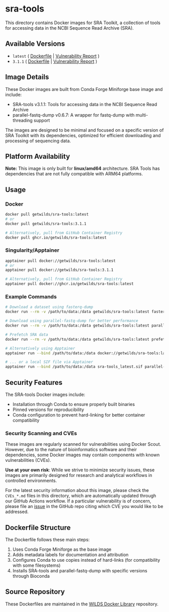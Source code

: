 # sra-tools

This directory contains Docker images for SRA Toolkit, a collection of tools for accessing data in the NCBI Sequence Read Archive (SRA).

## Available Versions

- `latest` ( [Dockerfile](https://github.com/getwilds/wilds-docker-library/blob/main/sra-tools/Dockerfile_latest) | [Vulnerability Report](https://github.com/getwilds/wilds-docker-library/blob/main/sra-tools/CVEs_latest.md) )
- `3.1.1` ( [Dockerfile](https://github.com/getwilds/wilds-docker-library/blob/main/sra-tools/Dockerfile_3.1.1) | [Vulnerability Report](https://github.com/getwilds/wilds-docker-library/blob/main/sra-tools/CVEs_3.1.1.md) )

## Image Details

These Docker images are built from Conda Forge Miniforge base image and include:

- SRA-tools v3.1.1: Tools for accessing data in the NCBI Sequence Read Archive
- parallel-fastq-dump v0.6.7: A wrapper for fastq-dump with multi-threading support

The images are designed to be minimal and focused on a specific version of SRA Toolkit with its dependencies, optimized for efficient downloading and processing of sequencing data.

## Platform Availability

**Note:** This image is only built for **linux/amd64** architecture. SRA Tools has dependencies that are not fully compatible with ARM64 platforms.

## Usage

### Docker

```bash
docker pull getwilds/sra-tools:latest
# or
docker pull getwilds/sra-tools:3.1.1

# Alternatively, pull from GitHub Container Registry
docker pull ghcr.io/getwilds/sra-tools:latest
```

### Singularity/Apptainer

```bash
apptainer pull docker://getwilds/sra-tools:latest
# or
apptainer pull docker://getwilds/sra-tools:3.1.1

# Alternatively, pull from GitHub Container Registry
apptainer pull docker://ghcr.io/getwilds/sra-tools:latest
```

### Example Commands

```bash
# Download a dataset using fasterq-dump
docker run --rm -v /path/to/data:/data getwilds/sra-tools:latest fasterq-dump SRR12345678 -O /data

# Download using parallel-fastq-dump for better performance
docker run --rm -v /path/to/data:/data getwilds/sra-tools:latest parallel-fastq-dump --sra-id SRR12345678 --threads 8 --outdir /data --split-files

# Prefetch SRA data
docker run --rm -v /path/to/data:/data getwilds/sra-tools:latest prefetch SRR12345678 -O /data

# Alternatively using Apptainer
apptainer run --bind /path/to/data:/data docker://getwilds/sra-tools:latest prefetch SRR12345678 -O /data

# ... or a local SIF file via Apptainer
apptainer run --bind /path/to/data:/data sra-tools_latest.sif parallel-fastq-dump --sra-id SRR12345678 --threads 8 --outdir /data --split-files
```

## Security Features

The SRA-tools Docker images include:

- Installation through Conda to ensure properly built binaries
- Pinned versions for reproducibility
- Conda configuration to prevent hard-linking for better container compatibility

### Security Scanning and CVEs

These images are regularly scanned for vulnerabilities using Docker Scout. However, due to the nature of bioinformatics software and their dependencies, some Docker images may contain components with known vulnerabilities (CVEs).

**Use at your own risk**: While we strive to minimize security issues, these images are primarily designed for research and analytical workflows in controlled environments.

For the latest security information about this image, please check the `CVEs_*.md` files in this directory, which are automatically updated through our GitHub Actions workflow. If a particular vulnerability is of concern, please file an [issue](https://github.com/getwilds/wilds-docker-library/issues) in the GitHub repo citing which CVE you would like to be addressed.

## Dockerfile Structure

The Dockerfile follows these main steps:

1. Uses Conda Forge Miniforge as the base image
2. Adds metadata labels for documentation and attribution
3. Configures Conda to use copies instead of hard-links (for compatibility with some filesystems)
4. Installs SRA-tools and parallel-fastq-dump with specific versions through Bioconda

## Source Repository

These Dockerfiles are maintained in the [WILDS Docker Library](https://github.com/getwilds/wilds-docker-library) repository.
